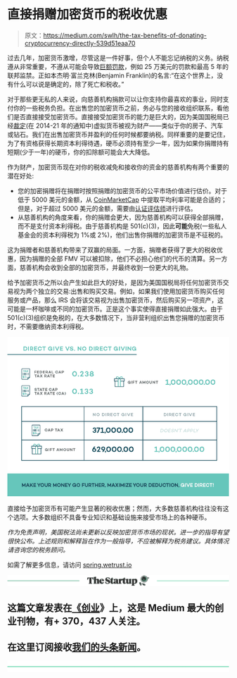 # 直接捐赠加密货币的税收优惠

> 原文：<https://medium.com/swlh/the-tax-benefits-of-donating-cryptocurrency-directly-539d51eaa70>

过去几年，加密货币激增，尽管这是一件好事，但个人不能忘记纳税的义务。纳税遵从非常重要，不遵从可能会导致[巨额罚款](https://www.irs.gov/newsroom/irs-reminds-taxpayers-to-report-virtual-currency-transactions)，例如 25 万美元的罚款和最高 5 年的联邦监禁。正如本杰明·富兰克林(Benjamin Franklin)的名言:“在这个世界上，没有什么可以说是确定的，除了死亡和税收。”

对于那些更无私的人来说，向慈善机构捐款可以让你支持你最喜欢的事业，同时支付你的一些税务负担。在出售您的加密货币之前，务必与您的接收组织联系，看他们是否直接接受加密货币。直接接受加密货币的能力是巨大的，因为美国国税局已经[裁定](https://www.irs.gov/pub/irs-drop/n-14-21.pdf)(在 2014-21 年的通知中)虚拟货币被视为财产——类似于你的房子、汽车或钻石。我们在出售加密货币并盈利的任何时候都要纳税。同样重要的是要记住，为了有资格获得长期资本利得待遇，硬币必须持有至少一年，因为如果你捐赠持有短期(少于一年)的硬币，你的扣除额可能会大大降低。

作为财产，加密货币现在对你的税收减免和接收你的资金的慈善机构有两个重要的潜在好处:

*   您的加密捐赠将在捐赠时按照捐赠的加密货币的公平市场价值进行估价。对于低于 5000 美元的金额，从 [CoinMarketCap](https://coinmarketcap.com/) 中提取平均利率可能是合适的；但是，对于超过 5000 美元的金额，需要由[认证评估师](http://charitablesolutionsllc.com/)进行评估。
*   从慈善机构的角度来看，你的捐赠会更大，因为慈善机构可以获得全部捐赠，而不是支付资本利得税。由于慈善机构是 501(c)(3)，因此**可能**免税(一些私人基金会的资本利得税为 1%或 2%)，他们出售你捐赠的加密货币是不征税的。

这为捐赠者和慈善机构带来了双赢的局面。一方面，捐赠者获得了更大的税收优惠，因为捐赠的全部 FMV 可以被扣除，他们不必担心他们的代币的清算。另一方面，慈善机构会收到全部的加密货币，并最终收到一份更大的礼物。

给予加密货币之所以会产生如此巨大的好处，是因为美国国税局将任何加密货币交易视为两个独立的交易:出售和购买交易。例如，如果我们使用加密货币购买任何服务或产品，那么 IRS 会将该交易视为出售加密货币，然后购买另一项资产，这可能是一杯咖啡或不同的加密货币。正是这个事实使得直接捐赠如此强大。由于 501(c)(3)组织是免税的，在大多数情况下，当非营利组织出售您捐赠的加密货币时，不需要缴纳资本利得税。

![](img/35f980f3b67d8f7e88010f79af0fe7aa.png)

直接给予加密货币有可能产生显著的税收优惠；然而，大多数慈善机构往往没有这个选项。大多数组织不具备专业知识和基础设施来接受市场上的各种硬币。

*作为免责声明，美国税法尚未更新以反映加密货币市场的现状。进一步的指导有望很快公布。上述规则和解释旨在作为一般指导，不应被解释为税务建议。具体情况请咨询您的税务顾问。*

如需了解更多信息，请访问 [spring.wetrust.io](http://spring.wetrust.io)

[![](img/308a8d84fb9b2fab43d66c117fcc4bb4.png)](https://medium.com/swlh)

## 这篇文章发表在[《创业](https://medium.com/swlh)》上，这是 Medium 最大的创业刊物，有+ 370，437 人关注。

## 在这里订阅接收[我们的头条新闻](http://growthsupply.com/the-startup-newsletter/)。

[![](img/b0164736ea17a63403e660de5dedf91a.png)](https://medium.com/swlh)